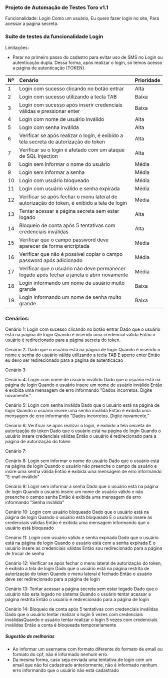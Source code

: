 ### Projeto de Automação de Testes Toro v1.1

Funcionalidade: Login
Como um usuário,
Eu quero fazer login no site,
Para acessar a pagina secreta.

### Suite de testes da funcionalidade Login

Limitações:
- Parar no primeiro passo do cadastro para evitar uso de SMS no Login ou autenticação dupla.
Dessa forma, após realizar o login, só temos acesso a página de autenticação (TOKEN).


|Nº|Cenário|Prioridade|
|:----|:----|:----|
|1|Login com sucesso clicando no botão entrar|Alta|
|2|Login com sucesso utilizando a tecla TAB|Baixa|
|3|Login com sucesso após inserir credenciais válidas e pressionar enter|Baixa|
|4|Login com nome de usuário inválido|Alta|
|5|Login com senha inválida|Alta|
|6|Verificar se após realizar o login, é exibido a tela secreta de autorização do token|Alta|
|7|Verificar se o login é afetado com um ataque de SQL Injection|Alta|
|8|Login sem informar o nome do usuário|Média|
|9|Login sem informar a senha|Média|
|10|Login com usuário bloqueado|Média|
|11|Login com usuário válido e senha expirada|Média|
|12|Verificar se após fechar o menu lateral de autorização do token, é exibido a tela de login|Média|
|13|Tentar acessar a página secreta sem estar logado|Alta|
|14|Bloqueio de conta após 5 tentativas com credenciais inválidas|Alta|
|15|Verificar que o campo password deve aparecer de forma encriptada|Média|
|16|Verificar que não é possível copiar o campo password após adicionado|Média|
|17|Verificar que o usuário não deve permanecer logado após fechar a janela e abrir novamente|Média|
|18|Login informando um nome de usuário muito grande |Baixa|
|19|Login informando um nome de senha muito grande |Baixa|


### Cenários:

Cenário 1: Login com sucesso clicando no botão entrar
Dado que o usuário está na página de login
Quando é inserido uma credencial válida
Então o usuário é redirecionado para a página secreta do token.

Cenário 2: 
Dado que o usuário está na página de login
Quando é inserido o nome e senha do usuário válida utilizando a tecla TAB
E aperto enter
Então eu devo ser redirecionado para a pagina de autenticacao

Cenário 3:

Cenário 4: Login com nome de usuário inválido
Dado que o usuário está na página de login
Quando o usuário insere um nome de usuário inválido
Então é exibida uma mensagem de erro informando "Dados incorretos. Digite novamente."

Cenário 5: Login com senha inválida
Dado que o usuário está na página de login
Quando o usuário insere uma senha inválida
Então é exibida uma mensagem de erro informando "Dados incorretos. Digite novamente."

Cenário 6: Verificar se após realizar o login, é exibido a tela secreta de autorização do token
Dado que o usuário está na página de login
Quando o usuário insere credenciais válidas
Então o usuário é redirecionado para a página de autorização do token

Cenário 7: 

Cenário 8: Login sem informar o nome do usuário
Dado que o usuário está na página de login
Quando o usuário não preenche o campo de usuário e insire uma senha válida
Então é exibida uma mensagem de erro informando "E-mail inválido"

Cenário 9: Login sem informar a senha
Dado que o usuário está na página de login
Quando o usuário insere um nome de usuário válido e não preenche o campo senha
Então é exibida uma mensagem de erro informando "Senha inválida"

Cenário 10: Login com usuário bloqueado
Dado que o usuário está na página de login
Quando o usuário está bloqueado 
E o usuário insere as credenciais válidas
Então é exibida uma mensagem informando que o usuário está bloqueado

Cenário 11: Login com usuário válido e senha expirada
Dado que o usuário está na página de login
Quando o usuário está com a senha expirada
E o usuário insere as credenciais válidas
Então sou redirecionado para a página de trocar de senha

Cenário 12: Verificar se após fechar o menu lateral de autorização do token, é exibido a tela de login
Dado que o usuário está na página restrita de autorização do token
Quando o menu lateral é fechado
Então o usuário deve ser redirecionado para a página de login

Cenário 13: Tentar acessar a página secreta sem estar logado
Dado que o usuário não esta logado no sistema
Quando o usuário tentar acessar a página restrita
Então o usuário é redirecionado para a página de login

Cenário 14: Bloqueio de conta após 5 tentativas com credenciais inválidas
Dado que o usuário tentar realizar o login 5 vezes com credenciais inválidasQuando o usuário tentar realizar o login 5 vezes com credenciais inválidas
Então a conta é bloqueada temporariamente


##### Sugestão de melhorias

- Ao informar um username com formato diferente do formato de email ou formato do cpf, não é informado nenhum erro.
- Da mesma forma, caso seja enviada uma tentativa de login com um email que não foi cadastrado anteriormente, não é informado nenhum erro informando que o usuário não está cadastrado
